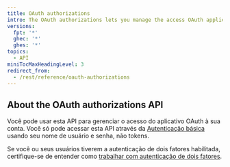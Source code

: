 ```yaml
---
title: OAuth authorizations
intro: The OAuth authorizations lets you manage the access OAuth applications have to your account.
versions:
  fpt: '*'
  ghec: '*'
  ghes: '*'
topics:
  - API
miniTocMaxHeadingLevel: 3
redirect_from:
  - /rest/reference/oauth-authorizations
---
```


## About the OAuth authorizations API

Você pode usar esta API para gerenciar o acesso do aplicativo OAuth à sua conta. Você só pode acessar esta API através da [Autenticação básica](/rest/overview/other-authentication-methods#basic-authentication) usando seu nome de usuário e senha, não tokens.

Se você ou seus usuários tiverem a autenticação de dois fatores habilitada, certifique-se de entender como [trabalhar com autenticação de dois fatores](/rest/overview/other-authentication-methods#working-with-two-factor-authentication).
